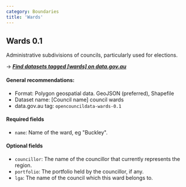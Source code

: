 ```yaml
---
category: Boundaries
title: 'Wards'
---
```

## Wards 0.1

Administrative subdivisions of councils, particularly used for elections.

&rarr; <i>**[Find datasets tagged \[wards\] on data.gov.au](http://data.gov.au/dataset?sort=extras_harvest_portal+asc%2C+score+desc&q=&tags=wards)**</i>


#### General recommendations:

* Format: Polygon geospatial data. GeoJSON (preferred), Shapefile
* Dataset name: [Council name] council wards
* data.gov.au tag: `opencouncildata-wards-0.1`

#### Required fields

* `name`: Name of the ward, eg "Buckley".

#### Optional fields

* `councillor`: The name of the councillor that currently represents the region.
* `portfolio`: The portfolio held by the councillor, if any.
* `lga`: The name of the council which this ward belongs to.